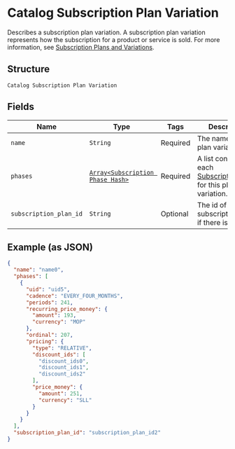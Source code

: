 
# Catalog Subscription Plan Variation

Describes a subscription plan variation. A subscription plan variation represents how the subscription for a product or service is sold.
For more information, see [Subscription Plans and Variations](https://developer.squareup.com/docs/subscriptions-api/plans-and-variations).

## Structure

`Catalog Subscription Plan Variation`

## Fields

| Name | Type | Tags | Description |
|  --- | --- | --- | --- |
| `name` | `String` | Required | The name of the plan variation. |
| `phases` | [`Array<Subscription Phase Hash>`](../../doc/models/subscription-phase.md) | Required | A list containing each [SubscriptionPhase](entity:SubscriptionPhase) for this plan variation. |
| `subscription_plan_id` | `String` | Optional | The id of the subscription plan, if there is one. |

## Example (as JSON)

```json
{
  "name": "name0",
  "phases": [
    {
      "uid": "uid5",
      "cadence": "EVERY_FOUR_MONTHS",
      "periods": 241,
      "recurring_price_money": {
        "amount": 193,
        "currency": "MOP"
      },
      "ordinal": 207,
      "pricing": {
        "type": "RELATIVE",
        "discount_ids": [
          "discount_ids0",
          "discount_ids1",
          "discount_ids2"
        ],
        "price_money": {
          "amount": 251,
          "currency": "SLL"
        }
      }
    }
  ],
  "subscription_plan_id": "subscription_plan_id2"
}
```

